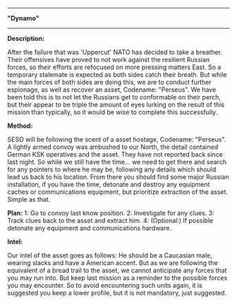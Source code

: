 
---

__"Dynamo"__

---

__Description:__ 

After the failure that was 'Uppercut' NATO has decided to take a breather. Their offensives have proved to not work against the resilient Russian forces, so their efforts are refocused on more pressing matters East. So a temporary stalemate is expected as both sides catch their breath. But while the main forces of both sides are doing this, we are to conduct further espionage, as well as recover an asset, Codename: "Perseus". We have been told this is to not let the Russians get to conformable on their perch, but their appear to be triple the amount of eyes lurking on the result of this mission than typically, so it would be wise to complete this successfully.

__Method:__

SESO will be following the scent of a asset hostage, Codename: "Perseus". A lightly armed convoy was ambushed to our North, the detail contained German KSK operatives and the asset. They have not reported back since last night. So while we still have the time... we need to get there and search for any pointers to where he may be, following any details which should lead us back to his location. From there you should find some major Russian installation, if you have the time, detonate and destroy any equipment caches or communications equipment, but prioritize extraction of the asset. Simple as that.

__Plan:__
1: Go to convoy last know position.
2: Investigate for any clues.
3: Track clues back to the asset and extract him.
4: (Optional:) If possible detonate any equipment and communications hardware.

__Intel:__

Our intel of the asset goes as follows: He should be a Caucasian male, wearing slacks and have a American accent. But as we are following the equivalent of a bread trail to the asset, we cannot anticipate any forces that you may run into. But keep last mission as a reminder to the possible forces you may encounter. So to avoid encountering such units again, it is suggested you keep a lower profile, but it is not mandatory, just suggested. 